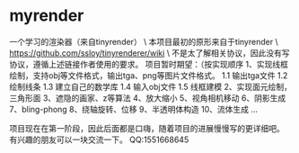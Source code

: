 # myrender
一个学习的渲染器（来自tinyrender） \\
本项目最初的原形来自于tinyrender  \\
https://github.com/ssloy/tinyrenderer/wiki \\
不是太了解相关协议，因此没有写协议，遵循上述链接作者使用的要求。
项目暂时期望：（按实现顺序
1、实现线框绘制，支持obj等文件格式，输出tga、png等图片文件格式。
1.1 输出tga文件
1.2 绘制线条
1.3 建立自己的数学库
1.4 输入obj文件
1.5 线框建模
2、实现面元绘制，三角形面
3、遮隐的画家、z等算法
4、放大缩小
5、视角相机移动
6、阴影生成
7、bling-phong
8、绕轴旋转、位移
9、半透明体构造
10、流体生成
...

项目现在在第一阶段，因此后面都是口嗨，随着项目的进展慢慢写的更详细吧。
有兴趣的朋友可以一块交流一下。
QQ:1551668645

